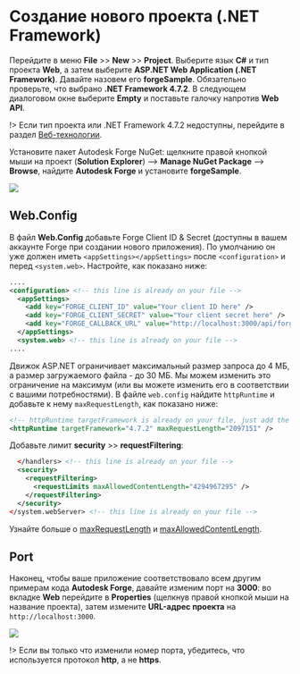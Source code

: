 # Создание нового проекта (.NET Framework)

Перейдите в меню **File** >> **New** >> **Project**. Выберите язык **C#** и тип проекта **Web**, а затем выберите **ASP.NET Web Application (.NET Framework)**. Давайте назовем его **forgeSample**. Обязательно проверьте, что выбрано **.NET Framework 4.7.2**. В следующем диалоговом окне выберите **Empty** и поставьте галочку напротив **Web API**.

!> Если тип проекта или .NET Framework 4.7.2 недоступны, перейдите в раздел [Веб-технологии](/ru-RU/environment/tools/net).

Установите пакет Autodesk Forge NuGet: щелкните правой кнопкой мыши на проект (**Solution Explorer**) --> **Manage NuGet Package** --> **Browse**, найдите **Autodesk Forge**  и установите **forgeSample**.

![](_media/net/create_project_webapi.gif) 

## Web.Config

В файл **Web.Config** добавьте Forge Client ID & Secret (доступны в вашем аккаунте Forge при создании нового приложения). По умолчанию он уже должен иметь `<appSettings></appSettings>` после `<configuration>` и перед `<system.web>`. Настройте, как показано ниже:

```xml
....
<configuration> <!-- this line is already on your file -->
  <appSettings>
    <add key="FORGE_CLIENT_ID" value="Your client ID here" />
    <add key="FORGE_CLIENT_SECRET" value="Your client secret here" />
    <add key="FORGE_CALLBACK_URL" value="http://localhost:3000/api/forge/callback/oauth" />
  </appSettings>
  <system.web> <!-- this line is already on your file -->
....
```

Движок ASP.NET ограничивает максимальный размер запроса до 4 МБ, а размер загружаемого файла - до 30 МБ. Мы можем изменить это ограничение на максимум (или вы можете изменить его в соответствии с вашими потребностями). В файле `web.config` найдите `httpRuntime` и добавьте к нему `maxRequestLength`, как показано ниже:

```xml
<!-- httpRuntime targetFramework is already on your file, just add the maxRequestLength -->
<httpRuntime targetFramework="4.7.2" maxRequestLength="2097151" />
```

Добавьте лимит **security** >> **requestFiltering**:

```xml
  </handlers> <!-- this line is already on your file -->
  <security>
    <requestFiltering>
      <requestLimits maxAllowedContentLength="4294967295" />
    </requestFiltering>
  </security>
</system.webServer> <!-- this line is already on your file -->
```

Узнайте больше о [maxRequestLength](https://msdn.microsoft.com/en-us/library/system.web.configuration.httpruntimesection.maxrequestlength.aspx) и [maxAllowedContentLength](https://msdn.microsoft.com/en-us/library/ms689462.aspx). 

## Port

Наконец, чтобы ваше приложение соответствовало всем другим примерам кода **Autodesk Forge**, давайте изменим порт на **3000**: во вкладке **Web** перейдите в **Properties** (щелкнув правой кнопкой мыши на название проекта), затем измените **URL-адрес проекта** на `http://localhost:3000`.

![](_media/net/port.png)

!> Если вы только что изменили номер порта, убедитесь, что используется протокол **http**, а не **https**.

